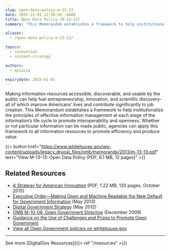 ```yaml
---
slug: open-data-policy-m-13-13
date: 2015-12-01 12:50:58 -0400
title: Open Data Policy (M-13-13)
summary: "This Memorandum establishes a framework to help institutionalize the principles of effective information management at each stage of the information's life cycle to promote interoperability and openness."

aliases:
  - /open-data-policy-m-13-13/

topics:
  - innovation
  - content-strategy

authors:
  - apiazza

expirydate: 2025-01-01
---
```


Making information resources accessible, discoverable, and usable by the public can help fuel entrepreneurship, innovation, and scientific discovery- all of which improve Americans&#8217; lives and contribute significantly to job creation. This Memorandum establishes a framework to help institutionalize the principles of effective information management at each stage of the information&#8217;s life cycle to promote interoperability and openness. Whether or not particular information can be made public, agencies can apply this framework to all information resources to promote efficiency and produce value.

{{< button href="https://www.whitehouse.gov/wp-content/uploads/legacy_drupal_files/omb/memoranda/2013/m-13-13.pdf" text="View M-13-13: Open Data Policy (PDF, 6.1 MB, 12 pages)" >}}

## Related Resources

- [A Strategy for American Innovation](https://obamawhitehouse.archives.gov/sites/default/files/strategy_for_american_innovation_october_2015.pdf) (PDF, 1.22 MB, 120 pages, October 2015)
- [Executive Order—Making Open and Machine Readable the New Default for Government Information](http://www.whitehouse.gov/the-press-office/2013/05/09/executive-order-making-open-and-machine-readable-new-default-government-) (May 2013)
- [Digital Government Strategy](https://obamawhitehouse.archives.gov/sites/default/files/omb/egov/digital-government/digital-government.html) (May 2012)
- [OMB M-10-06, Open Government Directive](https://www.whitehouse.gov/sites/whitehouse.gov/files/omb/memoranda/2010/m10-06.pdf) (December 2009)
- [Guidance on the Use of Challenges and Prizes to Promote Open Government](https://www.whitehouse.gov/sites/whitehouse.gov/files/omb/memoranda/2010/m10-11.pdf)
- [View all Open Government policies on whitehouse.gov](https://obamawhitehouse.archives.gov/open)

---

See more [DigitalGov Resources]({{< ref "/resources" >}})
